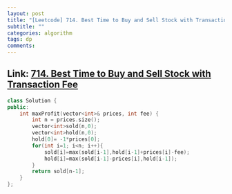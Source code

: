 ```yaml
---
layout: post
title: "[Leetcode] 714. Best Time to Buy and Sell Stock with Transaction Fee"
subtitle: ""
categories: algorithm
tags: dp
comments:
---
```


## Link: [714. Best Time to Buy and Sell Stock with Transaction Fee](https://leetcode.com/problems/best-time-to-buy-and-sell-stock-with-transaction-fee/)

```cpp
class Solution {
public:
    int maxProfit(vector<int>& prices, int fee) {
        int n = prices.size();
        vector<int>sold(n,0);
        vector<int>hold(n,0);
        hold[0]= -1*prices[0];
        for(int i=1; i<n; i++){
            sold[i]=max(sold[i-1],hold[i-1]+prices[i]-fee);
            hold[i]=max(sold[i-1]-prices[i],hold[i-1]);
        }
        return sold[n-1];
    }
};
```
